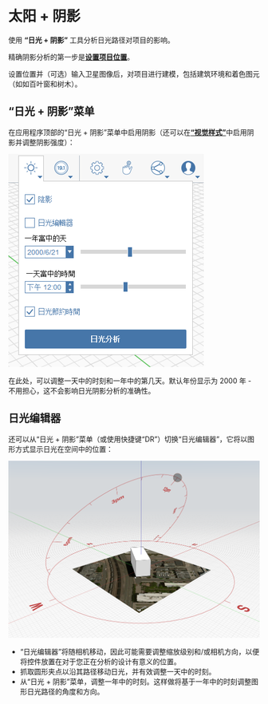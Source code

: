 # 太阳 + 阴影

使用 **“日光 + 阴影”** 工具分析日光路径对项目的影响。

精确阴影分析的第一步是[**设置项目位置**](setting-location.md)。

设置位置并（可选）输入卫星图像后，对项目进行建模，包括建筑环境和着色图元（如如百叶窗和树木）。

## “日光 + 阴影”菜单

在应用程序顶部的“日光 + 阴影”菜单中启用阴影（还可以在[**“视觉样式”**](../formit-introduction/tool-bars.md)中启用阴影并调整阴影强度）：

![](../.gitbook/assets/sun-+-shadows.png)

在此处，可以调整一天中的时刻和一年中的第几天。默认年份显示为 2000 年 - 不用担心，这不会影响日光阴影分析的准确性。

## 日光编辑器

还可以从“日光 + 阴影”菜单（或使用快捷键“DR”）切换“日光编辑器”，它将以图形方式显示日光在空间中的位置：

![](../.gitbook/assets/sun-editor.PNG)

* “日光编辑器”将随相机移动，因此可能需要调整缩放级别和/或相机方向，以便将控件放置在对于您正在分析的设计有意义的位置。
* 抓取圆形夹点以沿其路径移动日光，并有效调整一天中的时刻。
* 从“日光 + 阴影”菜单，调整一年中的时刻。这样做将基于一年中的时刻调整图形日光路径的角度和方向。
